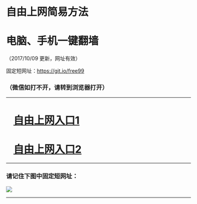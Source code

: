 ﻿# 自由上网简易方法

# 电脑、手机一键翻墙

（2017/10/09 更新，网址有效）

固定短网址：https://git.io/free99

### （微信如打不开，请转到浏览器打开）


***





# &nbsp;&nbsp; <a href="http://ft2604526163.fwq-tz-1001.info/fwqtz01.html?t=100900111507 " target="_blank">自由上网入口1</a>
# &nbsp;&nbsp; <a href="http://ft1057225891.fwq-tz-1002.info/fwqtz02.html?t=10090016529 " target="_blank">自由上网入口2</a>
***

### 请记住下图中固定短网址：

<img src="https://s3-us-west-2.amazonaws.com/fwq-1001/yjfq-20170905okok.png" /> 


***

